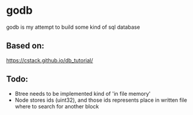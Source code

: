 # godb
godb is my attempt to build some kind of sql database

## Based on:
https://cstack.github.io/db_tutorial/

## Todo:
* Btree needs to be implemented kind of 'in file memory'
* Node stores ids (uint32), and those ids represents place in written file where to search for another block
